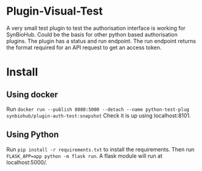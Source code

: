 # Plugin-Visual-Test
A very small test plugin to test the authorisation interface is working for SynBioHub. Could be the basis for other python based authorisation plugins. The plugin has a status and run endpoint. The run endpoint returns the format required for an API request to get an access token.

# Install
## Using docker
Run `docker run --publish 8080:5000 --detach --name python-test-plug synbiohub/plugin-auth-test:snapshot`
Check it is up using localhost:8101.  

## Using Python
Run `pip install -r requirements.txt` to install the requirements. Then run `FLASK_APP=app python -m flask run`. A flask module will run at localhost:5000/.
